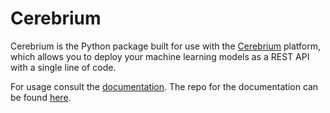 # Cerebrium

Cerebrium is the Python package built for use with the [Cerebrium](https://www.cerebrium.ai/) platform, which allows you to deploy your machine learning models as a REST API with a single line of code.

For usage consult the [documentation](https://docs.cerebrium.ai/). The repo for the documentation can be found [here](https://github.com/CerebriumAI/docs).
